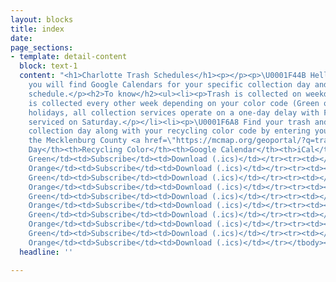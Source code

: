 ```yaml
---
layout: blocks
title: index
date: 
page_sections:
- template: detail-content
  block: text-1
  content: "<h1>Charlotte Trash Schedules</h1><p></p><p>\U0001F44B Hello fellow Charlotteans!</p><p>Below
    you will find Google Calendars for your specific collection day and recycling
    schedule.</p><h2>To know</h2><ul><li><p>Trash is collected on weekdays M-F.</p></li><li><p>Recycling
    is collected every other week depending on your color code (Green or Orange).</p></li><li><p>Observed
    holidays, all collection services operate on a one-day delay with Friday customers
    serviced on Saturday.</p></li><li><p>\U0001F6A8 Find your trash and recycling
    collection day along with your recycling color code by entering your address at
    the Mecklenburg County <a href=\"https://mcmap.org/geoportal/?q=trash\" title=\"GeoPortal\">GeoPortal</a>.</p></li></ul><table><tbody><tr><th>Collection
    Day</th><th>Recycling Color</th><th>Google Calendar</th><th>iCal</th></tr><tr><td>Monday</td><td>\U0001F7E2
    Green</td><td>Subscribe</td><td>Download (.ics)</td></tr><tr><td></td><td>\U0001F7E0
    Orange</td><td>Subscribe</td><td>Download (.ics)</td></tr><tr><td></td><td></td><td></td><td></td></tr><tr><td></td><td></td><td></td><td></td></tr><tr><td></td><td></td><td></td><td></td></tr><tr><td>Tuesday</td><td>\U0001F7E2
    Green</td><td>Subscribe</td><td>Download (.ics)</td></tr><tr><td></td><td>\U0001F7E0
    Orange</td><td>Subscribe</td><td>Download (.ics)</td></tr><tr><td></td><td></td><td></td><td></td></tr><tr><td>Wednesday</td><td>\U0001F7E2
    Green</td><td>Subscribe</td><td>Download (.ics)</td></tr><tr><td></td><td>\U0001F7E0
    Orange</td><td>Subscribe</td><td>Download (.ics)</td></tr><tr><td></td><td></td><td></td><td></td></tr><tr><td>Thursday</td><td>\U0001F7E2
    Green</td><td>Subscribe</td><td>Download (.ics)</td></tr><tr><td></td><td>\U0001F7E0
    Orange</td><td>Subscribe</td><td>Download (.ics)</td></tr><tr><td></td><td></td><td></td><td></td></tr><tr><td>Friday</td><td>\U0001F7E2
    Green</td><td>Subscribe</td><td>Download (.ics)</td></tr><tr><td></td><td>\U0001F7E0
    Orange</td><td>Subscribe</td><td>Download (.ics)</td></tr></tbody></table><p></p><p>asdf</p>"
  headline: ''

---
```

